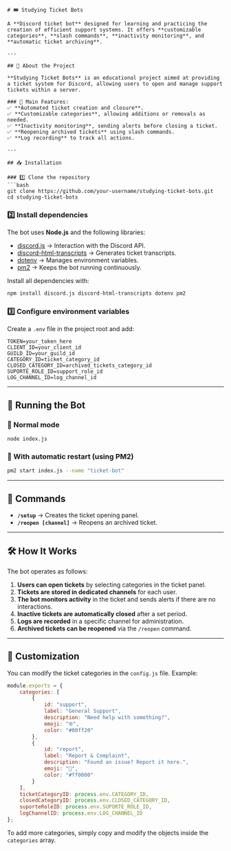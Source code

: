 ```
# 🎟️ Studying Ticket Bots  

A **Discord ticket bot** designed for learning and practicing the creation of efficient support systems. It offers **customizable categories**, **slash commands**, **inactivity monitoring**, and **automatic ticket archiving**.  

---

## 📌 About the Project  

**Studying Ticket Bots** is an educational project aimed at providing a ticket system for Discord, allowing users to open and manage support tickets within a server.  

### 🔹 Main Features:  
✅ **Automated ticket creation and closure**.  
✅ **Customizable categories**, allowing additions or removals as needed.  
✅ **Inactivity monitoring**, sending alerts before closing a ticket.  
✅ **Reopening archived tickets** using slash commands.  
✅ **Log recording** to track all actions.  

---

## 📥 Installation  

### 1️⃣ Clone the repository  
```bash
git clone https://github.com/your-username/studying-ticket-bots.git
cd studying-ticket-bots
```

### 2️⃣ Install dependencies  
The bot uses **Node.js** and the following libraries:  
- [discord.js](https://www.npmjs.com/package/discord.js) → Interaction with the Discord API.  
- [discord-html-transcripts](https://www.npmjs.com/package/discord-html-transcripts) → Generates ticket transcripts.  
- [dotenv](https://www.npmjs.com/package/dotenv) → Manages environment variables.  
- [pm2](https://www.npmjs.com/package/pm2) → Keeps the bot running continuously.  

Install all dependencies with:  
```bash
npm install discord.js discord-html-transcripts dotenv pm2
```

### 3️⃣ Configure environment variables  
Create a `.env` file in the project root and add:  
```env
TOKEN=your_token_here
CLIENT_ID=your_client_id
GUILD_ID=your_guild_id
CATEGORY_ID=ticket_category_id
CLOSED_CATEGORY_ID=archived_tickets_category_id
SUPORTE_ROLE_ID=support_role_id
LOG_CHANNEL_ID=log_channel_id
```

---

## 🚀 Running the Bot  

### 🔹 Normal mode  
```bash
node index.js
```

### 🔹 With automatic restart (using PM2)  
```bash
pm2 start index.js --name "ticket-bot"
```

---

## 📜 Commands  

- **`/setup`** → Creates the ticket opening panel.  
- **`/reopen [channel]`** → Reopens an archived ticket.  

---

## 🛠 How It Works  

The bot operates as follows:  

1. **Users can open tickets** by selecting categories in the ticket panel.  
2. **Tickets are stored in dedicated channels** for each user.  
3. **The bot monitors activity** in the ticket and sends alerts if there are no interactions.  
4. **Inactive tickets are automatically closed** after a set period.  
5. **Logs are recorded** in a specific channel for administration.  
6. **Archived tickets can be reopened** via the `/reopen` command.  

---

## 📌 Customization  

You can modify the ticket categories in the `config.js` file. Example:  

```js
module.exports = {
    categories: [
        {
            id: "support",
            label: "General Support",
            description: "Need help with something?",
            emoji: "🌐",
            color: "#00ff20"
        },
        {
            id: "report",
            label: "Report & Complaint",
            description: "Found an issue? Report it here.",
            emoji: "🚨",
            color: "#ff0000"
        }
    ],
    ticketCategoryID: process.env.CATEGORY_ID,
    closedCategoryID: process.env.CLOSED_CATEGORY_ID,
    suporteRoleID: process.env.SUPORTE_ROLE_ID,
    logChannelID: process.env.LOG_CHANNEL_ID
};
```

To add more categories, simply copy and modify the objects inside the `categories` array.  
